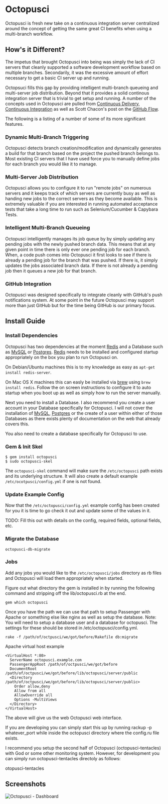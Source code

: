 Octopusci
=========

Octopusci is fresh new take on a continuous integration server centralized
around the concept of getting the same great CI benefits when using a
multi-branch workflow.

How's it Different?
-------------------

The impetus that brought Octopusci into being was simply the lack of CI servers
that cleanly supported a software development workflow based on multiple
branches. Secondarily, it was the excessive amount of effort necessary to get a
basic CI server up and running.

Octopsuci fills this gap by providing intelligent multi-branch queueing
and multi-server job distribution. Beyond that it provides a
solid continous integration server that is trivial to get setup and running. A number
of the concepts used in Octopusci are pulled from
[Continuous Delivery](http://continuousdelivery.com/),
[Continuous Integration](http://martinfowler.com/articles/continuousIntegration.html)
as well as Scott Chacon's post on the 
[GitHub Flow](http://scottchacon.com/2011/08/31/github-flow.html).

The following is a listing of a number of some of its more significant features.

### Dynamic Multi-Branch Triggering

Octopusci detects branch creation/modification and dynamically generates a build for
that branch based on the project the pushed branch belongs to. Most existing CI servers
that I have used force you to manually define jobs for each branch you would like it to
manage.

### Multi-Server Job Distribution

Octopusci allows you to configure it to run "remote jobs" on numerous servers and it
keeps track of which servers are currently busy as well as handing new jobs to the
correct servers as they become available. This is extremely valuable if you are
interested in running automated acceptance tests that take a long time to run such
as Selenium/Cucumber & Capybara Tests.

### Intelligent Multi-Branch Queueing

Octopusci intelligently manages its job queue by by simply updating any pending jobs with
the newly pushed branch data. This means that at any given point in time there is only
ever one pending job for each branch. When, a code push comes into Octopusci it
first looks to see if there is already a pending job for the branch that was pushed. If
there is, it simply updates the jobs associated branch data. If there is not already a
pending job then it queues a new job for that branch.

### GitHub Integration ###

Octopusci was designed specifically to integrate cleanly with GitHub's push notifications
system. At some point in the future Octopusci may support more than just GitHub but for
the time being GitHub is our primary focus.

Install Guide
-------------

### Install Dependencies ###

Octopusci has two dependencies at the moment [Redis](http://redis.io/) and a Database
such as [MySQL](http://mysql.com) or [Postgres](http://www.postgresql.org).
[Redis](http://redis.io/) needs to be installed and configured startup appropriately
on the box you plan to run Octopusci on.

On Debian/Ubuntu machines this is to my knowledge as easy as `apt-get install redis-server`.

On Mac OS X machines this can easly be installed via [brew](http://mxcl.github.com/homebrew/)
using `brew install redis`. Follow the on screen instructions to configure it to auto
startup when you boot up as well as simply how to run the server manually.

Next you need to install a Database. I also recommend you create a user account in your Database
specifically for Octopusci. I will not cover the installation of [MySQL](http://mysql.com),
[Postgres](http://www.postgresql.org) or the create of a user within either of those Databases
as there exists plenty of documentation on the web that already covers this.

You also need to create a database specifically for Octopusci to use.

### Gem & Init Skel ###

    $ gem install octopusci
    $ sudo octopusci-skel

The `octopusci-skel` command will make sure the `/etc/octopusci` path exists and its
underlying structure. It will also create a default example `/etc/ocotpusci/config.yml`
if one is not found.

### Update Example Config ###

Now that the `/etc/octopusci/config.yml` example config has been created for you it is
time to go check it out and update some of the values in it.

TODO: Fill this out with details on the config, required fields, optional fields, etc.

### Migrate the Database ###

    octopusci-db-migrate

### Jobs ###

Add any jobs you would like to the `/etc/octopusci/jobs` directory as rb files
and Octopusci will load them appropriately when started.

Figure out what directory the gem is installed in by running the following
command and stripping off the lib/octopusci.rb at the end.

    gem which octopusci

Once you have the path we can use that path to setup Passenger with Apache
or something else like nginx as well as setup the database. Note: You will
need to setup a database user and a database for octopusci. The settings for
these should be stored in /etc/octopusci/config.yml.

    rake -f /path/of/octpusci/we/got/before/Rakefile db:migrate

Apache virtual host example

    <VirtualHost *:80>
      ServerName octopusci.example.com
      PassengerAppRoot /path/of/octpusci/we/got/before
      DocumentRoot /path/of/octpusci/we/got/before/lib/octopusci/server/public
      <Directory /path/of/octpusci/we/got/before/lib/octopusci/server/public>
        Order allow,deny
        Allow from all
        AllowOverride all
        Options -MultiViews
      </Directory>
    </VirtualHost>

The above will give us the web Octopusci web interface.

If you are developing you can simply start this up by running
rackup -p whatever_port while inside the octopusci directory where the
config.ru file exists.

I recommend you setup the second half of Octopusci (octopusci-tentacles) with
God or some other monitoring system. However, for development you can simply
run octopusci-tentacles directoly as follows:

otopusci-tentacles

Screenshots
-----------

![Octopusci - Dashboard](https://img.skitch.com/20111005-tfxgw59mec5msnfu3pd6is3btf.jpg)
